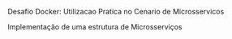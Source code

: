 Desafio Docker: Utilizacao Pratica no Cenario de Microsservicos

Implementação de uma estrutura de Microsserviços
